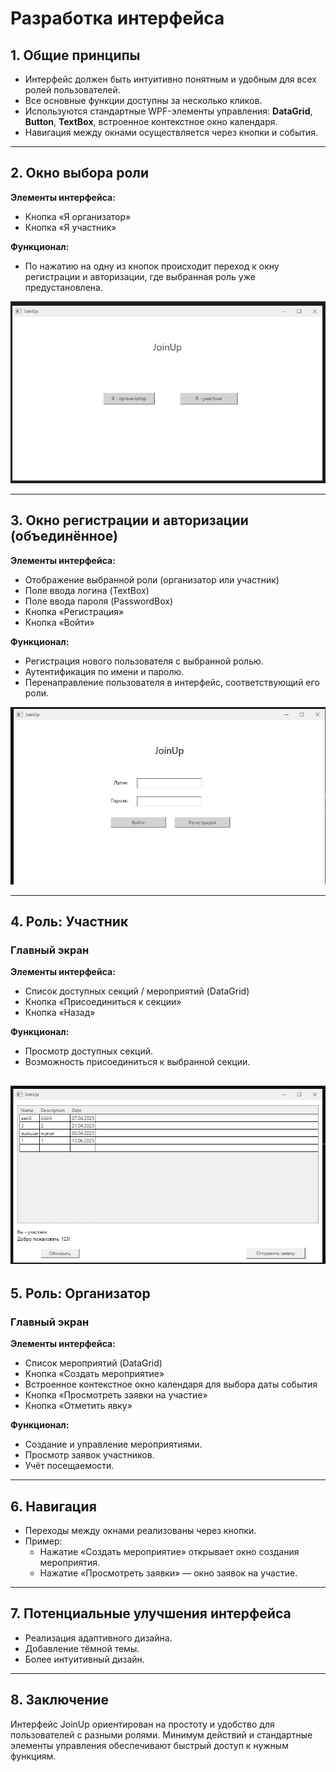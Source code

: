 ﻿
# Разработка интерфейса

## 1. Общие принципы
- Интерфейс должен быть интуитивно понятным и удобным для всех ролей пользователей.
- Все основные функции доступны за несколько кликов.
- Используются стандартные WPF-элементы управления: **DataGrid**, **Button**, **TextBox**, встроенное контекстное окно календаря.
- Навигация между окнами осуществляется через кнопки и события.

---

## 2. Окно выбора роли
**Элементы интерфейса:**
- Кнопка «Я организатор»
- Кнопка «Я участник»

**Функционал:**
- По нажатию на одну из кнопок происходит переход к окну регистрации и авторизации, где выбранная роль уже предустановлена.


![Стартовое окно](Images/change-role.jpg)

---

## 3. Окно регистрации и авторизации (объединённое)
**Элементы интерфейса:**
- Отображение выбранной роли (организатор или участник)
- Поле ввода логина (TextBox)
- Поле ввода пароля (PasswordBox)
- Кнопка «Регистрация»
- Кнопка «Войти»

**Функционал:**
- Регистрация нового пользователя с выбранной ролью.
- Аутентификация по имени и паролю.
- Перенаправление пользователя в интерфейс, соответствующий его роли.

![Окно регистрации и авторизации](Images/authorization-registration.jpg)

---

## 4. Роль: Участник

### Главный экран
**Элементы интерфейса:**
- Список доступных секций / мероприятий (DataGrid)
- Кнопка «Присоединиться к секции»
- Кнопка «Назад»

**Функционал:**
- Просмотр доступных секций.
- Возможность присоединиться к выбранной секции.

![Интерфейс участника](Images/member-interface.jpg)
---

## 5. Роль: Организатор

### Главный экран
**Элементы интерфейса:**
- Список мероприятий (DataGrid)
- Кнопка «Создать мероприятие»
- Встроенное контекстное окно календаря для выбора даты события
- Кнопка «Просмотреть заявки на участие»
- Кнопка «Отметить явку»

**Функционал:**
- Создание и управление мероприятиями.
- Просмотр заявок участников.
- Учёт посещаемости.

---

## 6. Навигация
- Переходы между окнами реализованы через кнопки.
- Пример:  
  - Нажатие «Создать мероприятие» открывает окно создания мероприятия.  
  - Нажатие «Просмотреть заявки» — окно заявок на участие.

---

## 7. Потенциальные улучшения интерфейса
- Реализация адаптивного дизайна.
- Добавление тёмной темы.
- Более интуитивный дизайн.

---

## 8. Заключение
Интерфейс JoinUp ориентирован на простоту и удобство для пользователей с разными ролями. Минимум действий и стандартные элементы управления обеспечивают быстрый доступ к нужным функциям.

